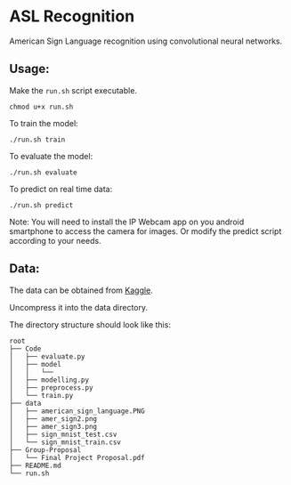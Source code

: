 # ASL Recognition
American Sign Language recognition using convolutional neural networks.

## Usage:
Make the `run.sh` script executable.
```
chmod u+x run.sh
```
To train the model:
```
./run.sh train
```
To evaluate the model:
```
./run.sh evaluate
```
To predict on real time data:
```
./run.sh predict
```
Note: You will need to install the IP Webcam app on you android smartphone to access the camera for images. Or modify the predict script according to your needs.

## Data:
The data can be obtained from [Kaggle](https://www.kaggle.com/datamunge/sign-language-mnist).

Uncompress it into the data directory.

The directory structure should look like this:
```
root
├── Code
│   ├── evaluate.py
│   ├── model
│   │   └── 
│   ├── modelling.py
│   ├── preprocess.py
│   └── train.py
├── data
│   ├── american_sign_language.PNG
│   ├── amer_sign2.png
│   ├── amer_sign3.png
│   ├── sign_mnist_test.csv
│   └── sign_mnist_train.csv
├── Group-Proposal
│   └── Final Project Proposal.pdf
├── README.md
└── run.sh
```
